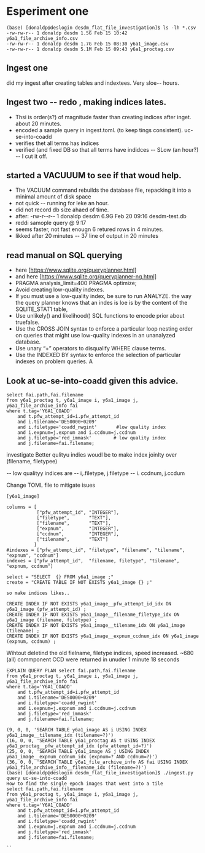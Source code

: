 # Esperiment one
``` 
(base) [donaldp@deslogin desdm_flat_file_investigation]$ ls -lh *.csv
-rw-rw-r-- 1 donaldp desdm 1.5G Feb 15 10:42 y6a1_file_archive_info.csv
-rw-rw-r-- 1 donaldp desdm 1.7G Feb 15 08:30 y6a1_image.csv
-rw-rw-r-- 1 donaldp desdm 5.1M Feb 15 09:43 y6a1_proctag.csv
```

## Ingest one
 did my ingest after creating tables and indextees. Very sloe-- hours.


## Ingest two -- redo  , making indices lates.
 - Thsi is order(s?) of magnitude faster than creating indices after inget. about 20 minutes.
 - encoded a sample query in  ingest.toml. (to keep tings consistent). uc-se-into-coadd
 - verifies thet all terms has indices
 - verified (and fixed DB so that all terms have indidces 
-- SLow (an hour?)  -- I cut it off.


## started a VACUUUM to see if that woud help.

   - The VACUUM command rebuilds the database file, repacking it into a minimal amount of disk space
   - not quick -- running for leke an hour.
   - did not record db  size ahaed of time.
   - after: -rw-r--r-- 1 donaldp desdm 6.9G Feb 20 09:16 desdm-test.db
   - reddi samople query  @ 9:17
   - seems faster, not fast enougn 6 retured rows in 4 minutes. 
   - likked after 20 minutes -- 37 line of output in 20 minutes
  

## read manual on SQL querying

  - here [https://www.sqlite.org/queryplanner.html]
  - and here [https://www.sqlite.org/queryplanner-ng.html]
  - PRAGMA analysis_limit=400 PRAGMA optimize;
  - Avoid creating low-quality indexes.
  - If you must use a low-quality index, be sure to run ANALYZE. the way the query planner knows that an indes is loe  is by the content of the SQLITE_STAT1 table,
  - Use unlikely() and likelihood() SQL functions to encode prior about truefalse.
  - Use the CROSS JOIN syntax to enforce a particular loop nesting order on queries that might use low-quality indexes in an unanalyzed database. 
  - Use unary “+” operators to disqualify WHERE clause terms.
  - Use the INDEXED BY syntax to enforce the selection of particular indexes on problem queries. A

## Look at uc-se-into-coadd given this advice.

```
select fai.path,fai.filename
from y6a1_proctag t, y6a1_image i, y6a1_image j, y6a1_file_archive_info fai
where t.tag='Y6A1_COADD'
    and t.pfw_attempt_id=i.pfw_attempt_id
    and i.tilename='DES0000+0209'    
    and i.filetype='coadd_nwgint'       #low quality index
    and i.expnum=j.expnum and i.ccdnum=j.ccdnum
    and j.filetype='red_immask'        # low quality index
    and j.filename=fai.filename;
```

investigate
Better qulityu indies woudl be to make index joinlty 
over (filename, filetypee)

-- low qualityy indices are 
-- i,.filetype, j.filetype
-- i. ccdnum, j.ccdum


Change TOML file to  mitigate isues
```
[y6a1_image]

columns = [
           ["pfw_attempt_id", "INTEGER"],
           ["filetype",       "TEXT"],
           ["filename",       "TEXT"],
           ["expnum",         "INTEGER"],
           ["ccdnum",         "INTEGER"],
           ["tilename",       "TEXT"]
          ]
#indexes = ["pfw_attempt_id", "filetype", "filename", "tilename", "expnum", "ccdnum"]
indexes = ["pfw_attempt_id",  "filename, filetype", "tilename", "expnum, ccdnum"]

select = "SELECT  {} FROM y6a1_image ;"
create = "CREATE TABLE IF NOT EXISTS y6a1_image {} ;"

so make indices likes..

CREATE INDEX IF NOT EXISTS y6a1_image__pfw_attempt_id_idx ON y6a1_image (pfw_attempt_id) ;
CREATE INDEX IF NOT EXISTS y6a1_image__filename_filetype_idx ON y6a1_image (filename, filetype) ;
CREATE INDEX IF NOT EXISTS y6a1_image__tilename_idx ON y6a1_image (tilename) ;
CREATE INDEX IF NOT EXISTS y6a1_image__expnum_ccdnum_idx ON y6a1_image (expnum, ccdnum) ;
```

Wihtout deletind the old fielname, filetype indices, speed increased. ~680 (all) commponent 
CCD were returned in unuder 1 minute 18 seconds 

``` 
EXPLAIN QUERY PLAN select fai.path,fai.filename
from y6a1_proctag t, y6a1_image i, y6a1_image j, y6a1_file_archive_info fai
where t.tag='Y6A1_COADD'
    and t.pfw_attempt_id=i.pfw_attempt_id
    and i.tilename='DES0000+0209'
    and i.filetype='coadd_nwgint'
    and i.expnum=j.expnum and i.ccdnum=j.ccdnum
    and j.filetype='red_immask'
    and j.filename=fai.filename;

(9, 0, 0, 'SEARCH TABLE y6a1_image AS i USING INDEX y6a1_image__tilename_idx (tilename=?)')
(16, 0, 0, 'SEARCH TABLE y6a1_proctag AS t USING INDEX y6a1_proctag__pfw_attempt_id_idx (pfw_attempt_id=?)')
(25, 0, 0, 'SEARCH TABLE y6a1_image AS j USING INDEX y6a1_image__expnum_ccdnum_idx (expnum=? AND ccdnum=?)')
(36, 0, 0, 'SEARCH TABLE y6a1_file_archive_info AS fai USING INDEX y6a1_file_archive_info__filename_idx (filename=?)')
(base) [donaldp@deslogin desdm_flat_file_investigation]$ ./ingest.py query uc-se-into-coadd
How to find the single epoch images that went into a tile
select fai.path,fai.filename
from y6a1_proctag t, y6a1_image i, y6a1_image j, y6a1_file_archive_info fai
where t.tag='Y6A1_COADD'
    and t.pfw_attempt_id=i.pfw_attempt_id
    and i.tilename='DES0000+0209'
    and i.filetype='coadd_nwgint'
    and i.expnum=j.expnum and i.ccdnum=j.ccdnum
    and j.filetype='red_immask'
    and j.filename=fai.filename;

``
 

